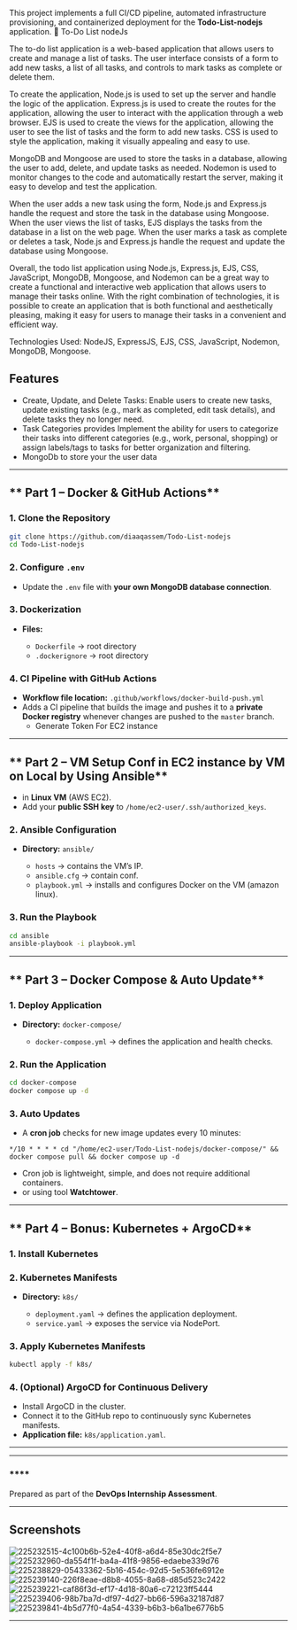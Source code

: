 
This project implements a full CI/CD pipeline, automated infrastructure provisioning, and containerized deployment for the **Todo-List-nodejs** application.
📝 To-Do List nodeJs

The to-do list application is a web-based application that allows users to create and manage a list of tasks. The user interface consists of a form to add new tasks, a list of all tasks, and controls to mark tasks as complete or delete them.

To create the application, Node.js is used to set up the server and handle the logic of the application. Express.js is used to create the routes for the application, allowing the user to interact with the application through a web browser. EJS is used to create the views for the application, allowing the user to see the list of tasks and the form to add new tasks. CSS is used to style the application, making it visually appealing and easy to use.

MongoDB and Mongoose are used to store the tasks in a database, allowing the user to add, delete, and update tasks as needed. Nodemon is used to monitor changes to the code and automatically restart the server, making it easy to develop and test the application.

When the user adds a new task using the form, Node.js and Express.js handle the request and store the task in the database using Mongoose. When the user views the list of tasks, EJS displays the tasks from the database in a list on the web page. When the user marks a task as complete or deletes a task, Node.js and Express.js handle the request and update the database using Mongoose.

Overall, the todo list application using Node.js, Express.js, EJS, CSS, JavaScript, MongoDB, Mongoose, and Nodemon can be a great way to create a functional and interactive web application that allows users to manage their tasks online. With the right combination of technologies, it is possible to create an application that is both functional and aesthetically pleasing, making it easy for users to manage their tasks in a convenient and efficient way.

Technologies Used: NodeJS, ExpressJS, EJS, CSS, JavaScript, Nodemon, MongoDB, Mongoose.

## Features

- Create, Update, and Delete Tasks: Enable users to create new tasks, update existing tasks (e.g., mark as completed, edit task details), and delete tasks they no longer need.
- Task Categories provides Implement the ability for users to categorize their tasks into different categories (e.g., work, personal, shopping) or assign labels/tags to tasks for better organization and filtering.
- MongoDb to store your the user data



---

## ** Part 1 – Docker & GitHub Actions**

### **1. Clone the Repository**

```bash
git clone https://github.com/diaaqassem/Todo-List-nodejs
cd Todo-List-nodejs
```

### **2. Configure `.env`**

* Update the `.env` file with **your own MongoDB database connection**.

### **3. Dockerization**

* **Files:**

  * `Dockerfile` → root directory
  * `.dockerignore` → root directory

### **4. CI Pipeline with GitHub Actions**

* **Workflow file location:** `.github/workflows/docker-build-push.yml`
* Adds a CI pipeline that builds the image and pushes it to a **private Docker registry** whenever changes are pushed to the `master` branch.
  * Generate Token For EC2 instance

---

## ** Part 2 – VM Setup Conf in EC2 instance by VM on Local by Using Ansible**

* in **Linux VM** (AWS EC2).
* Add your **public SSH key** to `/home/ec2-user/.ssh/authorized_keys`.

### **2. Ansible Configuration**

* **Directory:** `ansible/`

  * `hosts` → contains the VM’s IP.
  *  `ansible.cfg` → contain conf.
  * `playbook.yml` → installs and configures Docker on the VM (amazon linux).

### **3. Run the Playbook**

```bash
cd ansible
ansible-playbook -i playbook.yml
```

---

## ** Part 3 – Docker Compose & Auto Update**

### **1. Deploy Application**

* **Directory:** `docker-compose/`

  * `docker-compose.yml` → defines the application and health checks.

### **2. Run the Application**

```bash
cd docker-compose
docker compose up -d
```

### **3. Auto Updates**

* A **cron job** checks for new image updates every 10 minutes:

```
*/10 * * * * cd "/home/ec2-user/Todo-List-nodejs/docker-compose/" && docker compose pull && docker compose up -d
```

* Cron job is lightweight, simple, and does not require additional containers.
* or using tool **Watchtower**.

---

## ** Part 4 – Bonus: Kubernetes + ArgoCD**

### **1. Install Kubernetes**

### **2. Kubernetes Manifests**

* **Directory:** `k8s/`

  * `deployment.yaml` → defines the application deployment.
  * `service.yaml` → exposes the service via NodePort.

### **3. Apply Kubernetes Manifests**

```bash
kubectl apply -f k8s/
```

### **4. (Optional) ArgoCD for Continuous Delivery**

* Install ArgoCD in the cluster.
* Connect it to the GitHub repo to continuously sync Kubernetes manifests.
* **Application file:** `k8s/application.yaml`.

---

---

### ****

Prepared as part of the **DevOps Internship Assessment**.

---


## Screenshots

![225232515-4c100b6b-52e4-40f8-a6d4-85e30dc2f5e7](https://github.com/Ankit6098/Todos-nodejs/assets/92246613/487f548f-7ca6-4183-9443-c88c9f79c3f0)
![225232960-da554f1f-ba4a-41f8-9856-edaebe339d76](https://github.com/Ankit6098/Todos-nodejs/assets/92246613/25515d2e-1d72-498d-8044-59a01c6b9127)
![225238829-05433362-5b16-454c-92d5-5e536fe6912e](https://github.com/Ankit6098/Todos-nodejs/assets/92246613/316d15ca-1fe8-4581-80b1-fc316340bba6)
![225239140-226f8eae-d8b8-4055-8a68-d85d523c2422](https://github.com/Ankit6098/Todos-nodejs/assets/92246613/44a0c418-449e-446f-8a8e-3c4e14fca8bf)
![225239221-caf86f3d-ef17-4d18-80a6-c72123ff5444](https://github.com/Ankit6098/Todos-nodejs/assets/92246613/2ee90ab0-95d4-44f4-80ac-b17b088ac1ce)
![225239406-98b7ba7d-df97-4d27-bb66-596a32187d87](https://github.com/Ankit6098/Todos-nodejs/assets/92246613/960ff353-1ce9-4ef8-94e4-10af09184fd2)
![225239841-4b5d77f0-4a54-4339-b6b3-b6a1be6776b5](https://github.com/Ankit6098/Todos-nodejs/assets/92246613/f5ffc3b8-480f-4d11-9a0b-c469e3c17e8e)


---

